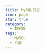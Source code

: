 ```yaml
---
title: MySQL日志
icon: page
star: true
category:
  - 数据库
tags:
  - MySQL
  - 八股
---
```


<!-- more -->

